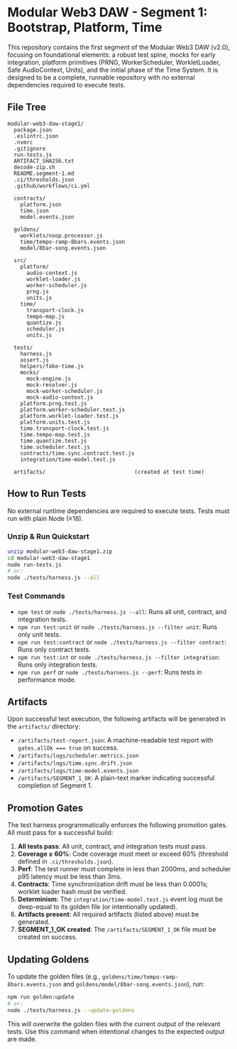 # Modular Web3 DAW - Segment 1: Bootstrap, Platform, Time

This repository contains the first segment of the Modular Web3 DAW (v2.0), focusing on foundational elements: a robust test spine, mocks for early integration, platform primitives (PRNG, WorkerScheduler, WorkletLoader, Safe AudioContext, Units), and the initial phase of the Time System. It is designed to be a complete, runnable repository with no external dependencies required to execute tests.

## File Tree

```
modular-web3-daw-stage1/
  package.json
  .eslintrc.json
  .nvmrc
  .gitignore
  run-tests.js
  ARTIFACT_SHA256.txt
  decode-zip.sh
  README.segment-1.md
  .ci/thresholds.json
  .github/workflows/ci.yml

  contracts/
    platform.json
    time.json
    model.events.json

  goldens/
    worklets/noop.processor.js
    time/tempo-ramp-8bars.events.json
    model/8bar-song.events.json

  src/
    platform/
      audio-context.js
      worklet-loader.js
      worker-scheduler.js
      prng.js
      units.js
    time/
      transport-clock.js
      tempo-map.js
      quantize.js
      scheduler.js
      units.js

  tests/
    harness.js
    assert.js
    helpers/fake-time.js
    mocks/
      mock-engine.js
      mock-resolver.js
      mock-worker-scheduler.js
      mock-audio-context.js
    platform.prng.test.js
    platform.worker-scheduler.test.js
    platform.worklet-loader.test.js
    platform.units.test.js
    time.transport-clock.test.js
    time.tempo-map.test.js
    time.quantize.test.js
    time.scheduler.test.js
    contracts/time.sync.contract.test.js
    integration/time-model.test.js

  artifacts/                            (created at test time)
```

## How to Run Tests

No external runtime dependencies are required to execute tests. Tests must run with plain Node (≥18).

### Unzip & Run Quickstart

```bash
unzip modular-web3-daw-stage1.zip
cd modular-web3-daw-stage1
node run-tests.js
# or:
node ./tests/harness.js --all
```

### Test Commands

*   `npm test` or `node ./tests/harness.js --all`: Runs all unit, contract, and integration tests.
*   `npm run test:unit` or `node ./tests/harness.js --filter unit`: Runs only unit tests.
*   `npm run test:contract` or `node ./tests/harness.js --filter contract`: Runs only contract tests.
*   `npm run test:int` or `node ./tests/harness.js --filter integration`: Runs only integration tests.
*   `npm run perf` or `node ./tests/harness.js --perf`: Runs tests in performance mode.

## Artifacts

Upon successful test execution, the following artifacts will be generated in the `artifacts/` directory:

*   `/artifacts/test-report.json`: A machine-readable test report with `gates.allOk === true` on success.
*   `/artifacts/logs/scheduler.metrics.json`
*   `/artifacts/logs/time.sync.drift.json`
*   `/artifacts/logs/time-model.events.json`
*   `/artifacts/SEGMENT_1_OK`: A plain-text marker indicating successful completion of Segment 1.

## Promotion Gates

The test harness programmatically enforces the following promotion gates. All must pass for a successful build:

1.  **All tests pass**: All unit, contract, and integration tests must pass.
2.  **Coverage ≥ 60%**: Code coverage must meet or exceed 60% (threshold defined in `.ci/thresholds.json`).
3.  **Perf**: The test runner must complete in less than 2000ms, and scheduler p95 latency must be less than 3ms.
4.  **Contracts**: Time synchronization drift must be less than 0.0001s; worklet loader hash must be verified.
5.  **Determinism**: The `integration/time-model.test.js` event log must be deep-equal to its golden file (or intentionally updated).
6.  **Artifacts present**: All required artifacts (listed above) must be generated.
7.  **SEGMENT_1_OK created**: The `/artifacts/SEGMENT_1_OK` file must be created on success.

## Updating Goldens

To update the golden files (e.g., `goldens/time/tempo-ramp-8bars.events.json` and `goldens/model/8bar-song.events.json`), run:

```bash
npm run golden:update
# or:
node ./tests/harness.js --update-goldens
```

This will overwrite the golden files with the current output of the relevant tests. Use this command when intentional changes to the expected output are made.

